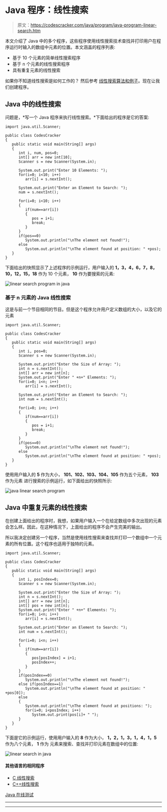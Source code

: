 # Java 程序：线性搜索

> 原文：<https://codescracker.com/java/program/java-program-linear-search.htm>

本文介绍了 Java 中的多个程序，这些程序使用线性搜索技术查找并打印用户在程序运行时输入的数组中元素的位置。本文涵盖的程序列表:

*   基于 10 个元素的简单线性搜索程序
*   基于 n 个元素的线性搜索程序
*   具有重复元素的线性搜索

如果你不知道线性搜索是如何工作的？
然后参考 [线性搜索算法和例子](/computer-fundamental/linear-search.htm)。现在让我们创建程序。

## Java 中的线性搜索

问题是，*写一个 Java 程序来执行线性搜索。*下面给出的程序是它的答案:

```
import java.util.Scanner;

public class CodesCracker
{
   public static void main(String[] args)
   {
      int i, num, pos=0;
      int[] arr = new int[10];
      Scanner s = new Scanner(System.in);

      System.out.print("Enter 10 Elements: ");
      for(i=0; i<10; i++)
         arr[i] = s.nextInt();

      System.out.print("Enter an Element to Search: ");
      num = s.nextInt();

      for(i=0; i<10; i++)
      {
         if(num==arr[i])
         {
            pos = i+1;
            break;
         }
      }
      if(pos==0)
         System.out.println("\nThe element not found!");
      else
         System.out.println("\nThe element found at position: " +pos);
   }
}
```

下面给出的快照显示了上述程序的示例运行，用户输入的 **1，3，4，6，7，8，10，12，15，18** 作为 10 个元素， **10** 作为要搜索的元素:

![linear search program in java](img/b5c910a46f8cd8fab6c8c6feb27a3342.png)

### 基于 n 元素的 Java 线性搜索

这是与前一个节目相同的节目。但是这个程序允许用户定义数组的大小，以及它的元素

```
import java.util.Scanner;

public class CodesCracker
{
   public static void main(String[] args)
   {
      int i, pos=0;
      Scanner s = new Scanner(System.in);

      System.out.print("Enter the Size of Array: ");
      int n = s.nextInt();
      int[] arr = new int[n];
      System.out.print("Enter " +n+" Elements: ");
      for(i=0; i<n; i++)
         arr[i] = s.nextInt();

      System.out.print("Enter an Element to Search: ");
      int num = s.nextInt();

      for(i=0; i<n; i++)
      {
         if(num==arr[i])
         {
            pos = i+1;
            break;
         }
      }
      if(pos==0)
         System.out.println("\nThe element not found!");
      else
         System.out.println("\nThe element found at position: " +pos);
   }
}
```

使用用户输入的 **5** 作为大小， **101、102、103、104、105** 作为五个元素， **103** 作为元素 进行搜索的示例运行，如下面给出的快照所示:

![java linear search program](img/17b0d26888c61b4f8c9da6f027e42deb.png)

## Java 中重复元素的线性搜索

在创建上面给出的程序时，我想，如果用户输入一个在给定数组中多次出现的元素会怎么样。因此，在这种情况下，上面给出的程序不会产生完美的输出。

所以我决定创建另一个程序，当然是使用线性搜索来查找并打印一个数组中一个元素的所有位置。这个程序也适用于独特的元素。

```
import java.util.Scanner;

public class CodesCracker
{
   public static void main(String[] args)
   {
      int i, posIndex=0;
      Scanner s = new Scanner(System.in);

      System.out.print("Enter the Size of Array: ");
      int n = s.nextInt();
      int[] arr = new int[n];
      int[] pos = new int[n];
      System.out.print("Enter " +n+" Elements: ");
      for(i=0; i<n; i++)
         arr[i] = s.nextInt();

      System.out.print("Enter an Element to Search: ");
      int num = s.nextInt();

      for(i=0; i<n; i++)
      {
         if(num==arr[i])
         {
            pos[posIndex] = i+1;
            posIndex++;
         }
      }
      if(posIndex==0)
         System.out.println("\nThe element not found!");
      else if(posIndex==1)
         System.out.println("\nThe element found at position: " +pos[0]);
      else
      {
         System.out.println("\nThe element found at positions: ");
         for(i=0; i<posIndex; i++)
            System.out.print(pos[i]+ " ");
      }
   }
}
```

下面是它的示例运行，使用用户输入的 **8** 作为大小， **1，2，1，3，1，4，1，5** 作为八个元素， **1** 作为 元素来搜索、查找并打印元素在数组中的位置:

![linear search in java](img/83ffe787df5784d9f793e733a31877cd.png)

#### 其他语言的相同程序

*   [C 线性搜索](/c/program/c-program-linear-search.htm)
*   [C++线性搜索](/cpp/program/cpp-program-linear-search.htm)

[Java 在线测试](/exam/showtest.php?subid=1)

* * *

* * *